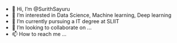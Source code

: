 - 👋 Hi, I’m @SurithSayuru
- 👀 I’m interested in Data Science, Machine learning, Deep learning
- 🌱 I’m currently pursuing a IT degree at SLIIT 
- 💞️ I’m looking to collaborate on ...
- 📫 How to reach me ...

<!---
SurithSayuru/SurithSayuru is a ✨ special ✨ repository because its `README.md` (this file) appears on your GitHub profile.
You can click the Preview link to take a look at your changes.
--->
